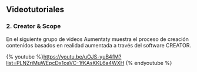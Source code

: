 ## Videotutoriales

### 2\. Creator & Scope

En el siguiente grupo de videos Aumentaty muestra el proceso de creación contenidos basados en realidad aumentada a través del software CREATOR.

{% youtube %}https://youtu.be/uOJS-yuB4fM?list=PLNZriMuWEpcDx1oaVC-1fKAsKKL6a4WXH {% endyoutube %}